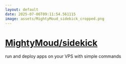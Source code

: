 ```yaml
---
layout: default
date: 2025-07-06T09:11:54.561115
image: assets/MightyMoud_sidekick_cropped.png
---
```


# [MightyMoud/sidekick](https://github.com/MightyMoud/sidekick)

run and deploy apps on your VPS with simple commands
